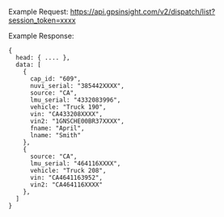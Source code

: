 Example Request: https://api.gpsinsight.com/v2/dispatch/list?session_token=xxxx

Example Response:

    {
      head: { .... },
      data: [
        {
          cap_id: "609",
          nuvi_serial: "385442XXXX",
          source: "CA",
          lmu_serial: "4332083996",
          vehicle: "Truck 190",
          vin: "CA433208XXXX",
          vin2: "1GNSCHE00BR37XXXX",
          fname: "April",
          lname: "Smith"
        },
        {
          source: "CA",
          lmu_serial: "464116XXXX",
          vehicle: "Truck 208",
          vin: "CA4641163952",
          vin2: "CA464116XXXX"
        },
      ]
    }
